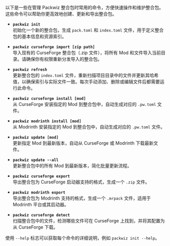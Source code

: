 以下是一些在管理 Packwiz 整合包时常用的命令，方便快速操作和维护整合包。这些命令可以帮助你更高效地创建、更新和导出整合包。

- **`packwiz init`**  
  初始化一个新的整合包，生成 `pack.toml` 和 `index.toml` 文件，用于定义整合包的基本信息和资源索引。

- **`packwiz curseforge import [zip path]`**  
  导入现有的 CurseForge 整合包（.zip 文件），将所有 Mod 和文件导入当前目录。请确保你有权限重新分发导入的整合包。

- **`packwiz refresh`**  
  更新整合包的 `index.toml` 文件，重新扫描项目目录中的文件并更新其哈希值，以确保索引与实际文件一致。每次手动添加、删除或编辑文件后都需要运行此命令。

- **`packwiz curseforge install [mod]`**  
  从 CurseForge 安装指定的 Mod 到整合包中，自动生成对应的 `.pw.toml` 文件。

- **`packwiz modrinth install [mod]`**  
  从 Modrinth 安装指定的 Mod 到整合包中，自动生成对应的 `.pw.toml` 文件。

- **`packwiz update [mod]`**  
  更新指定 Mod 到最新版本，自动从 CurseForge 或 Modrinth 下载最新文件。

- **`packwiz update --all`**  
  更新整合包中的所有 Mod 到最新版本，简化批量更新流程。

- **`packwiz curseforge export`**  
  导出整合包为 CurseForge 启动器支持的格式，生成一个 `.zip` 文件。

- **`packwiz modrinth export`**  
  导出整合包为 Modrinth 支持的格式，生成一个 `.mrpack` 文件，适用于 Modrinth 平台或其启动器。

- **`packwiz curseforge detect`**  
  扫描整合包中的文件，检测哪些文件可在 CurseForge 上找到，并将其配置为从 CurseForge 下载。

使用 `--help` 标志可以获取每个命令的详细说明，例如 `packwiz init --help`。